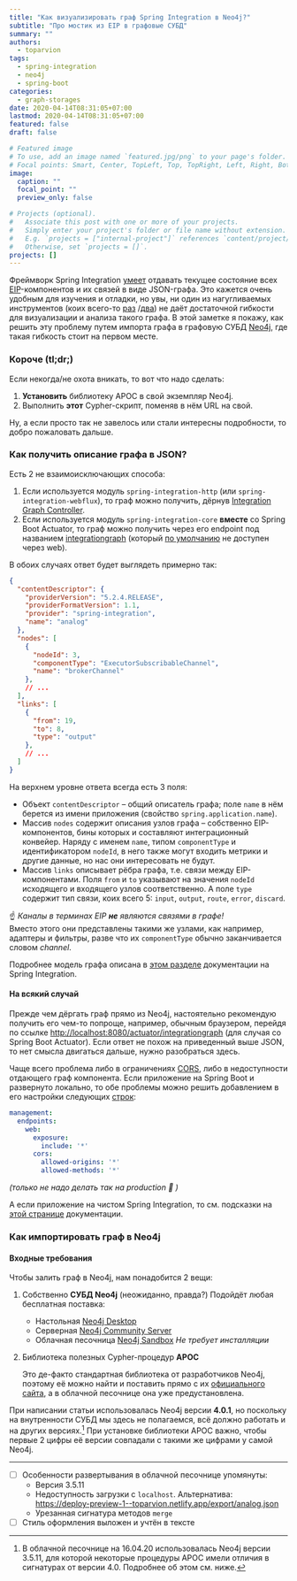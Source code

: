 ```yaml
---
title: "Как визуализировать граф Spring Integration в Neo4j?"
subtitle: "Про мостик из EIP в графовые СУБД"
summary: ""
authors: 
  - toparvion
tags:
  - spring-integration
  - neo4j
  - spring-boot
categories:
  - graph-storages
date: 2020-04-14T08:31:05+07:00
lastmod: 2020-04-14T08:31:05+07:00
featured: false
draft: false

# Featured image
# To use, add an image named `featured.jpg/png` to your page's folder.
# Focal points: Smart, Center, TopLeft, Top, TopRight, Left, Right, BottomLeft, Bottom, BottomRight.
image:
  caption: ""
  focal_point: ""
  preview_only: false

# Projects (optional).
#   Associate this post with one or more of your projects.
#   Simply enter your project's folder or file name without extension.
#   E.g. `projects = ["internal-project"]` references `content/project/deep-learning/index.md`.
#   Otherwise, set `projects = []`.
projects: []
---
```


Фреймворк Spring Integration [умеет](https://docs.spring.io/spring-integration/docs/5.2.5.RELEASE/reference/html/system-management.html#integration-graph) отдавать текущее состояние всех [EIP](https://www.enterpriseintegrationpatterns.com/)-компонентов и их связей в виде JSON-графа. Это кажется очень удобным для изучения и отладки, но увы, ни один из нагугливаемых инструментов (коих всего-то [раз](https://github.com/spring-projects/spring-flo/tree/angular-1.x/samples/spring-flo-si) /[два](https://ordina-jworks.github.io/architecture/2018/01/27/Visualizing-your-Spring-Integration-components-and-flows.html)) не даёт достаточной гибкости для визуализации и анализа такого графа. В этой заметке я покажу, как решить эту проблему путем импорта графа в графовую СУБД [Neo4j](https://neo4j.com/), где такая гибкость стоит на первом месте.

### Короче (tl;dr;)

Если некогда/не охота вникать, то вот что надо сделать:

1. **Установить** библиотеку APOC в свой экземпляр Neo4j.
1. Выполнить **этот** Cypher-скрипт, поменяв в нём URL на свой.

Ну, а если просто так не завелось или стали интересны подробности, то добро пожаловать дальше.

### Как получить описание графа в JSON?

Есть 2 не взаимоисключающих способа:

1. Если используется модуль `spring-integration-http` (или `spring-integration-webflux`), то граф можно получить, дёрнув [Integration Graph Controller](https://docs.spring.io/spring-integration/docs/5.2.5.RELEASE/reference/html/system-management.html#integration-graph-controller).
1. Если используется модуль `spring-integration-core` **вместе** со Spring Boot Actuator, то граф можно получить через его endpoint под названием [integrationgraph](https://docs.spring.io/spring-boot/docs/2.2.5.RELEASE/reference/html/production-ready-features.html#production-ready-endpoints) (который [по умолчанию](https://docs.spring.io/spring-boot/docs/2.2.5.RELEASE/reference/html/production-ready-features.html#production-ready-endpoints-exposing-endpoints) не доступен через web).

В обоих случаях ответ будет выглядеть примерно так:

```json
{
  "contentDescriptor": {
    "providerVersion": "5.2.4.RELEASE",
    "providerFormatVersion": 1.1,
    "provider": "spring-integration",
    "name": "analog"
  },
  "nodes": [
    {
      "nodeId": 3,
      "componentType": "ExecutorSubscribableChannel",
      "name": "brokerChannel"
    },
    // ...
  ],
  "links": [
    {
      "from": 19,
      "to": 8,
      "type": "output"
    },
    // ...
  ]
}
```

На верхнем уровне ответа всегда есть 3 поля:

- Объект `contentDescriptor` – общий описатель графа; поле `name` в нём берется из имени приложения (свойство `spring.application.name`). 
- Массив `nodes` содержит описания узлов графа – собственно EIP-компонентов, бины которых и составляют интеграционный конвейер. Наряду с именем `name`, типом `componentType` и идентификатором `nodeId`, в него также могут входить метрики и другие данные, но нас они интересовать не будут.
- Массив `links` описывает рёбра графа, т.е. связи между EIP-компонентами. Поля `from` и `to` указывают на значения `nodeId` исходящего и входящего узлов соответственно. А поле `type` содержит тип связи, коих всего 5: `input`, `output`, `route`, `error`, `discard`.

:point_up: *Каналы в терминах EIP **не** являются связями в графе!*  
Вместо этого они представлены такими же узлами, как например, адаптеры и фильтры, разве что их `componentType` обычно заканчивается словом *channel*.

Подробнее модель графа описана в [этом разделе](https://docs.spring.io/spring-integration/docs/5.2.5.RELEASE/reference/html/system-management.html#integration-graph) документации на Spring Integration.

#### На всякий случай

Прежде чем дёргать граф прямо из Neo4j, настоятельно рекомендую получить его чем-то попроще, например, обычным браузером, перейдя по ссылке [http://localhost:8080/actuator/integrationgraph](http://localhost:8080/actuator/integrationgraph) (для случая со Spring Boot Actuator). Если ответ не похож на приведенный выше JSON, то нет смысла двигаться дальше, нужно разобраться здесь.

Чаще всего проблема либо в ограничениях [CORS](https://ru.wikipedia.org/wiki/Cross-origin_resource_sharing), либо в недоступности отдающего граф компонента. Если приложение на Spring Boot и развернуто локально, то обе проблемы можно решить добавлением в его настройки следующих [строк](https://docs.spring.io/spring-boot/docs/2.2.5.RELEASE/reference/html/production-ready-features.html#production-ready-endpoints-cors):

```yaml
management:
  endpoints:
    web:
      exposure:
        include: '*'
      cors:
        allowed-origins: '*'
        allowed-methods: '*'
```

*(только не надо делать так на production :pray: )*

А если приложение на чистом Spring Integration, то см. подсказки на [этой странице](https://docs.spring.io/spring-integration/docs/5.2.5.RELEASE/reference/html/system-management.html#integration-graph-controller) документации.

### Как импортировать граф в Neo4j

#### Входные требования

Чтобы залить граф в Neo4j, нам понадобится 2 вещи:

1. Собственно **СУБД Neo4j** (неожиданно, правда?)
   Подойдёт любая бесплатная поставка:

   - Настольная [Neo4j Desktop](https://neo4j.com/download-center/#desktop)
   - Серверная [Neo4j Community Server](https://neo4j.com/download-center/#community)
   - Облачная песочница [Neo4j Sandbox](https://neo4j.com/sandbox/)
     *Не требует инсталляции*

1. Библиотека полезных Cypher-процедур **APOC**

   Это де-факто стандартная библиотека от разработчиков Neo4j, поэтому её можно найти и поставить прямо с их [официального сайта](https://neo4j.com/docs/labs/apoc/current/introduction/#installation), а в облачной песочнице она уже предустановлена.

При написании статьи использовалась Neo4j версии **4.0.1**, но поскольку на внутренности СУБД мы здесь не полагаемся, всё должно работать и на других версиях.[^1] При установке библиотеки APOC важно, чтобы первые 2 цифры её версии совпадали с такими же цифрами у самой Neo4j.

[^1]: В облачной песочнице на 16.04.20 использовалась Neo4j версии 3.5.11, для которой некоторые процедуры APOC имели отличия в сигнатурах от версии 4.0. Подробнее об этом см. ниже.  



---

- [ ] Особенности развертывания в облачной песочнице упомянуты:
  - Версия 3.5.11
  - Недоступность загрузки с `localhost`. Альтернатива:
    https://deploy-preview-1--toparvion.netlify.app/export/analog.json
  - Урезанная сигнатура методов `merge`
- [ ] Стиль оформления выложен и учтён в тексте